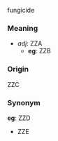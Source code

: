 fungicide
### Meaning
+ _adj_: ZZA
    + __eg__: ZZB

### Origin

ZZC

### Synonym

__eg__: ZZD

+ ZZE


